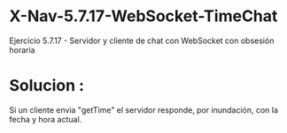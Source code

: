 # X-Nav-5.7.17-WebSocket-TimeChat
Ejercicio 5.7.17 - Servidor y cliente de chat con WebSocket con obsesión horaria
# Solucion :
  Si un cliente envia "getTime" el servidor responde, por inundación, con la fecha y hora actual. 
